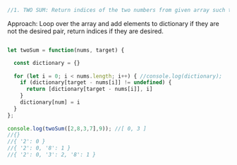```javascript
//1. TWO SUM: Return indices of the two numbers from given array such that they add up to a target number.

```

Approach: Loop over the array and add elements to dictionary if they are not the desired pair, return indices if they are desired.

```javascript

let twoSum = function(nums, target) {

  const dictionary = {}
  
  for (let i = 0; i < nums.length; i++) { //console.log(dictionary);
    if (dictionary[target - nums[i]] != undefined) {
      return [dictionary[target - nums[i]], i]
    }
    dictionary[num] = i
  }
};
 
console.log(twoSum([2,8,3,7],9)); //[ 0, 3 ]
//{}
//{ '2': 0 }
//{ '2': 0, '8': 1 }
//{ '2': 0, '3': 2, '8': 1 }

```